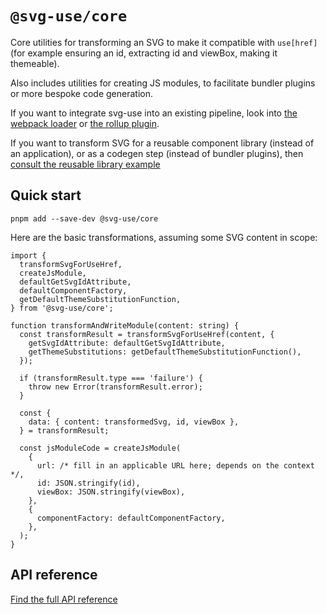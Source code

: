 # `@svg-use/core`

Core utilities for transforming an SVG to make it compatible with `use[href]`
(for example ensuring an id, extracting id and viewBox, making it themeable).

Also includes utilities for creating JS modules, to facilitate bundler plugins
or more bespoke code generation.

If you want to integrate svg-use into an existing pipeline, look into
[the webpack loader](../webpack/) or [the rollup plugin](../rollup/).

If you want to transform SVG for a reusable component library (instead of an
application), or as a codegen step (instead of bundler plugins), then
[consult the reusable library example](../../examples/shared-library/)

## Quick start

```shell
pnpm add --save-dev @svg-use/core
```

Here are the basic transformations, assuming some SVG content in scope:

```tsx
import {
  transformSvgForUseHref,
  createJsModule,
  defaultGetSvgIdAttribute,
  defaultComponentFactory,
  getDefaultThemeSubstitutionFunction,
} from '@svg-use/core';

function transformAndWriteModule(content: string) {
  const transformResult = transformSvgForUseHref(content, {
    getSvgIdAttribute: defaultGetSvgIdAttribute,
    getThemeSubstitutions: getDefaultThemeSubstitutionFunction(),
  });

  if (transformResult.type === 'failure') {
    throw new Error(transformResult.error);
  }

  const {
    data: { content: transformedSvg, id, viewBox },
  } = transformResult;

  const jsModuleCode = createJsModule(
    {
      url: /* fill in an applicable URL here; depends on the context */,
      id: JSON.stringify(id),
      viewBox: JSON.stringify(viewBox),
    },
    {
      componentFactory: defaultComponentFactory,
    },
  );
}
```

## API reference

[Find the full API reference](./api-docs/README.md)

